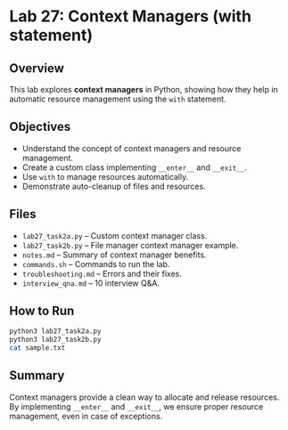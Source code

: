 # Lab 27: Context Managers (with statement)

## Overview
This lab explores **context managers** in Python, showing how they help in automatic resource management using the `with` statement.

## Objectives
- Understand the concept of context managers and resource management.
- Create a custom class implementing `__enter__` and `__exit__`.
- Use `with` to manage resources automatically.
- Demonstrate auto-cleanup of files and resources.

## Files
- `lab27_task2a.py` – Custom context manager class.
- `lab27_task2b.py` – File manager context manager example.
- `notes.md` – Summary of context manager benefits.
- `commands.sh` – Commands to run the lab.
- `troubleshooting.md` – Errors and their fixes.
- `interview_qna.md` – 10 interview Q&A.

## How to Run
```bash
python3 lab27_task2a.py
python3 lab27_task2b.py
cat sample.txt
```

## Summary
Context managers provide a clean way to allocate and release resources. 
By implementing `__enter__` and `__exit__`, we ensure proper resource management, even in case of exceptions.
